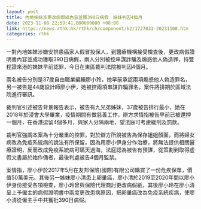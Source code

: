 ```yaml
---
layout: post
title: 內地姊妹涉更改病假紙內容並獲390日病假　妹妹判囚4個月
date: 2023-11-08 22:59:41.000000000 +08:00
link: https://news.rthk.hk/rthk/ch/component/k2/1727033-20231108.htm
categories: rthk
---
```


一對內地姊妹涉嫌安排患癌家人假冒投保人，到醫療機構接受檢查後，更改病假證明書內容並成功獲取390日病假，兩人分別被控串謀詐騙及煽惑他人偽造罪，持雙程證來港的妹妹早前認罪，今日在東區裁判法院被判囚4個月。

兩名被告分別是37歲自由職業編輯廖小玲，她早前承認兩項煽惑他人偽造罪名，另一被告是44歲設計師廖小伊，她被控兩項串謀詐騙罪名，案件將排期於區域法院進行審訊。

裁判官引述被告背景報告表示，被告有九兄弟姊妹，37歲被告排行最小，她在2018年於浸會大學畢業，疫情期間有做慈善工作，辯方求情指被告早前已被還押一個月，在香港逗留4個多月，與家人分隔兩地，望法庭可考慮緩刑及罰款。

裁判官強調本案為十分嚴重的控罪，對於辯方所說被告為保存姐姐顏面，而將婦女病改為免疫系統病的說法有所保留，因為用廖小伊身分作治療，將無法提供相關醫療證明，反而改成免疫系統病可瞞天過海，法庭認為被告有預謀，從策劃到取得虛假文書屬於始作俑者，最後判處被告4個月監禁。

案情指，廖小伊於2017年5月在友邦保險(國際)有限公司購買了一份危疾保單，價值50萬美元。其後另一姊妹廖小清患上卵巢癌，廖小清於2019至2020年間以廖小伊身份接受各項檢查，廖小玲曾與保險代理商討更改病假紙，其後廖小玲在廖小清呈上予僱主的病假證明書中兩度更改患病原因，把卵巢癌改為免疫系統疾病，使廖小清從僱主手中共獲批390日病假。
